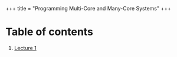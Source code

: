 +++
title = "Programming Multi-Core and Many-Core Systems"
+++
# Table of contents
1. [Lecture 1](lecture-1)
